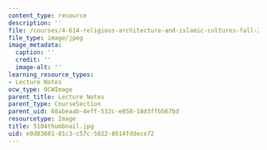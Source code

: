 ```yaml
---
content_type: resource
description: ''
file: /courses/4-614-religious-architecture-and-islamic-cultures-fall-2002/e0d8388101c3c57c50228914fddece72_5104thumbnail.jpg
file_type: image/jpeg
image_metadata:
  caption: ''
  credit: ''
  image-alt: ''
learning_resource_types:
- Lecture Notes
ocw_type: OCWImage
parent_title: Lecture Notes
parent_type: CourseSection
parent_uid: 68abeaab-4eff-532c-e858-18d3ffb567bd
resourcetype: Image
title: 5104thumbnail.jpg
uid: e0d83881-01c3-c57c-5022-8914fddece72
---
```


